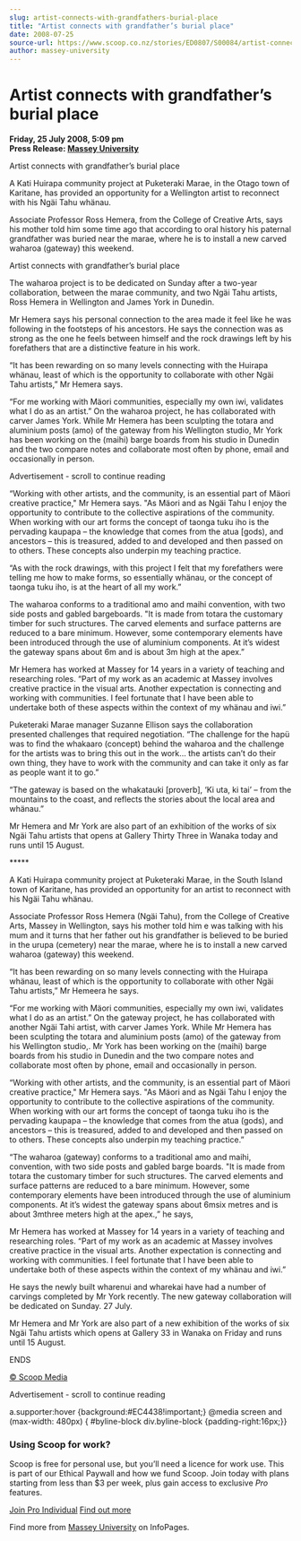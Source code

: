 ```yaml
---
slug: artist-connects-with-grandfathers-burial-place
title: "Artist connects with grandfather’s burial place"
date: 2008-07-25
source-url: https://www.scoop.co.nz/stories/ED0807/S00084/artist-connects-with-grandfathers-burial-place.htm
author: massey-university
---
```

Artist connects with grandfather’s burial place
===============================================

**Friday, 25 July 2008, 5:09 pm**  
**Press Release: [Massey University](https://info.scoop.co.nz/Massey_University)**

  
Artist connects with grandfather’s burial place

A Kati Huirapa community project at Puketeraki Marae, in the Otago town of Karitane, has provided an opportunity for a Wellington artist to reconnect with his Ngäi Tahu whänau.

Associate Professor Ross Hemera, from the College of Creative Arts, says his mother told him some time ago that according to oral history his paternal grandfather was buried near the marae, where he is to install a new carved waharoa (gateway) this weekend.

Artist connects with grandfather’s burial place

The waharoa project is to be dedicated on Sunday after a two-year collaboration, between the marae community, and two Ngäi Tahu artists, Ross Hemera in Wellington and James York in Dunedin.

Mr Hemera says his personal connection to the area made it feel like he was following in the footsteps of his ancestors. He says the connection was as strong as the one he feels between himself and the rock drawings left by his forefathers that are a distinctive feature in his work.

“It has been rewarding on so many levels connecting with the Huirapa whänau, least of which is the opportunity to collaborate with other Ngäi Tahu artists,” Mr Hemera says.

“For me working with Mäori communities, especially my own iwi, validates what I do as an artist.” On the waharoa project, he has collaborated with carver James York. While Mr Hemera has been sculpting the totara and aluminium posts (amo) of the gateway from his Wellington studio, Mr York has been working on the (maihi) barge boards from his studio in Dunedin and the two compare notes and collaborate most often by phone, email and occasionally in person.

Advertisement - scroll to continue reading





“Working with other artists, and the community, is an essential part of Mäori creative practice," Mr Hemera says. "As Mäori and as Ngäi Tahu I enjoy the opportunity to contribute to the collective aspirations of the community. When working with our art forms the concept of taonga tuku iho is the pervading kaupapa – the knowledge that comes from the atua \[gods), and ancestors – this is treasured, added to and developed and then passed on to others. These concepts also underpin my teaching practice.

“As with the rock drawings, with this project I felt that my forefathers were telling me how to make forms, so essentially whänau, or the concept of taonga tuku iho, is at the heart of all my work.”

The waharoa conforms to a traditional amo and maihi convention, with two side posts and gabled bargeboards. "It is made from totara the customary timber for such structures. The carved elements and surface patterns are reduced to a bare minimum. However, some contemporary elements have been introduced through the use of aluminium components. At it’s widest the gateway spans about 6m and is about 3m high at the apex.”

Mr Hemera has worked at Massey for 14 years in a variety of teaching and researching roles. “Part of my work as an academic at Massey involves creative practice in the visual arts. Another expectation is connecting and working with communities. I feel fortunate that I have been able to undertake both of these aspects within the context of my whänau and iwi.”

Puketeraki Marae manager Suzanne Ellison says the collaboration presented challenges that required negotiation. “The challenge for the hapü was to find the whakaaro (concept) behind the waharoa and the challenge for the artists was to bring this out in the work… the artists can’t do their own thing, they have to work with the community and can take it only as far as people want it to go.”

“The gateway is based on the whakatauki \[proverb\], ‘Ki uta, ki tai’ – from the mountains to the coast, and reflects the stories about the local area and whänau.”

Mr Hemera and Mr York are also part of an exhibition of the works of six Ngäi Tahu artists that opens at Gallery Thirty Three in Wanaka today and runs until 15 August.

\*\*\*\*\*

  
A Kati Huirapa community project at Puketeraki Marae, in the South Island town of Karitane, has provided an opportunity for an artist to reconnect with his Ngäi Tahu whänau.

Associate Professor Ross Hemera (Ngäi Tahu), from the College of Creative Arts, Massey in Wellington, says his mother told him e was talking with his mum and it turns that her father out his grandfather is believed to be buried in the urupa (cemetery) near the marae, where he is to install a new carved waharoa (gateway) this weekend.

“It has been rewarding on so many levels connecting with the Huirapa whänau, least of which is the opportunity to collaborate with other Ngäi Tahu artists,” Mr Hemeera he says.

“For me working with Mäori communities, especially my own iwi, validates what I do as an artist.” On the gateway project, he has collaborated with another Ngäi Tahi artist, with carver James York. While Mr Hemera has been sculpting the totara and aluminium posts (amo) of the gateway from his Wellington studio,. Mr York has been working on the (maihi) barge boards from his studio in Dunedin and the two compare notes and collaborate most often by phone, email and occasionally in person.

“Working with other artists, and the community, is an essential part of Mäori creative practice," Mr Hemera says. "As Mäori and as Ngäi Tahu I enjoy the opportunity to contribute to the collective aspirations of the community. When working with our art forms the concept of taonga tuku iho is the pervading kaupapa – the knowledge that comes from the atua (gods), and ancestors – this is treasured, added to and developed and then passed on to others. These concepts also underpin my teaching practice.”

“The waharoa (gateway) conforms to a traditional amo and maihi, convention, with two side posts and gabled barge boards. "It is made from totara the customary timber for such structures. The carved elements and surface patterns are reduced to a bare minimum. However, some contemporary elements have been introduced through the use of aluminium components. At it’s widest the gateway spans about 6msix metres and is about 3mthree meters high at the apex.,” he says,

Mr Hemera has worked at Massey for 14 years in a variety of teaching and researching roles. “Part of my work as an academic at Massey involves creative practice in the visual arts. Another expectation is connecting and working with communities. I feel fortunate that I have been able to undertake both of these aspects within the context of my whänau and iwi.”

He says the newly built wharenui and wharekai have had a number of carvings completed by Mr York recently. The new gateway collaboration will be dedicated on Sunday. 27 July.

Mr Hemera and Mr York are also part of a new exhibition of the works of six Ngäi Tahu artists which opens at Gallery 33 in Wanaka on Friday and runs until 15 August.

ENDS

  

[© Scoop Media](http://www.scoop.co.nz/about/terms.html)  

Advertisement - scroll to continue reading



a.supporter:hover {background:#EC4438!important;} @media screen and (max-width: 480px) { #byline-block div.byline-block {padding-right:16px;}}

### Using Scoop for work?

Scoop is free for personal use, but you’ll need a licence for work use. This is part of our Ethical Paywall and how we fund Scoop. Join today with plans starting from less than $3 per week, plus gain access to exclusive _Pro_ features.  
  
[Join Pro Individual](https://pro.scoop.co.nz/Individual/?from=ProIn24) [Find out more](https://pro.scoop.co.nz/using-scoop-for-work/?from=ProIn24)

Find more from [Massey University](https://info.scoop.co.nz/Massey_University) on InfoPages.